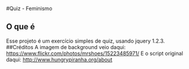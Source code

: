 #Quiz - Feminismo
## O que é
Esse projeto é um exercício simples de quiz, usando jquery 1.2.3.
##Créditos
A imagem de background veio daqui: https://www.flickr.com/photos/mrshoes/15223485971/
E o script original daqui: http://www.hungrypiranha.org/about
